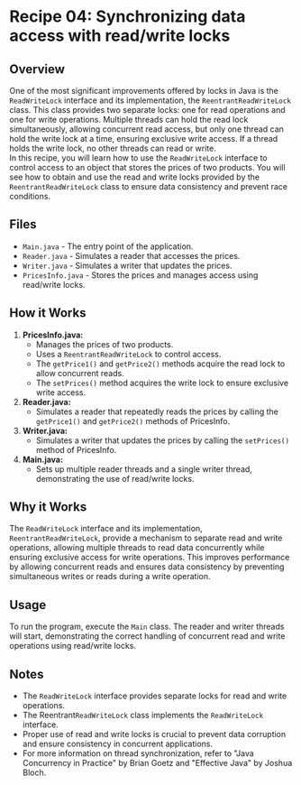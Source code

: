 # Recipe 04: Synchronizing data access with read/write locks

## Overview
One of the most significant improvements offered by locks in Java is the `ReadWriteLock` interface and its implementation, the `ReentrantReadWriteLock` class.
This class provides two separate locks:
one for read operations and one for write operations.
Multiple threads can hold the read lock simultaneously,
allowing concurrent read access, but only one thread can hold the write lock at a time, ensuring exclusive write access.
If a thread holds the write lock, no other threads can read or write.  
In this recipe, you will learn how to use the `ReadWriteLock` interface to control access to an object that stores the prices of two products.
You will see how to obtain and use the read and write locks provided by the `ReentrantReadWriteLock` class to ensure data consistency and prevent race conditions.

## Files

- `Main.java` - The entry point of the application.
- `Reader.java` - Simulates a reader that accesses the prices.
- `Writer.java` - Simulates a writer that updates the prices.
- `PricesInfo.java` - Stores the prices and manages access using read/write locks.

## How it Works
1. **PricesInfo.java:**
   - Manages the prices of two products.
   - Uses a `ReentrantReadWriteLock` to control access.
   - The `getPrice1()` and `getPrice2()` methods acquire the read lock to allow concurrent reads.
   - The `setPrices()` method acquires the write lock to ensure exclusive write access.
2. **Reader.java:**
   - Simulates a reader that repeatedly reads the prices by calling the `getPrice1()` and `getPrice2()` methods of PricesInfo.
3. **Writer.java:**
   - Simulates a writer that updates the prices by calling the `setPrices()` method of PricesInfo.
4. **Main.java:**
   - Sets up multiple reader threads and a single writer thread, demonstrating the use of read/write locks.
## Why it Works
The `ReadWriteLock` interface and its implementation, `ReentrantReadWriteLock`, provide a mechanism to separate read and write operations, allowing multiple threads to read data concurrently while ensuring exclusive access for write operations. 
This improves performance by allowing concurrent reads and ensures data consistency by preventing simultaneous writes or reads during a write operation.
## Usage
To run the program, execute the `Main` class. The reader and writer threads will start, demonstrating the correct handling of concurrent read and write operations using read/write locks.

## Notes
- The `ReadWriteLock` interface provides separate locks for read and write operations.
- The Reentrant`ReadWriteLock` class implements the `ReadWriteLock` interface.
- Proper use of read and write locks is crucial to prevent data corruption and ensure consistency in concurrent applications.
- For more information on thread synchronization, refer to "Java Concurrency in Practice" by Brian Goetz and "Effective Java" by Joshua Bloch.